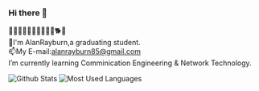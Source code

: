 ### Hi there 👋  
🐁🐂🐅🐇🐉🐍🐎🐐🐒🐓🐕🐖  
🤔I'm AlanRayburn,a graduating student.  
📫My E-mail:alanrayburn85@gmail.com   
I’m currently learning Comminication Engineering & Network Technology.  

![Github Stats](https://github-readme-stats.vercel.app/api?username=AlanRayburn&show_icons=true&theme=dark&count_private=true)
![Most Used Languages](https://github-readme-stats.vercel.app/api/top-langs/?username=AlanRayburn&theme=dark&layout=compact)


<!--
**AlanRayburn/AlanRayburn** is a ✨ _special_ ✨ repository because its `README.md` (this file) appears on your GitHub profile.
Here are some ideas to get you started:
- 🔭 I’m currently working on ...
- 🌱 I’m currently learning ...
- 👯 I’m looking to collaborate on ...
- 🤔 I’m looking for help with ...
- 💬 Ask me about ...
- 📫 How to reach me: ...
- 😄 Pronouns: ...
- ⚡ Fun fact: ...
🐁🐂🐅🐇🐉🐍🐎🐐🐒🐓🐕🐖
[![](https://data.jsdelivr.com/v1/package/gh/AlanRayburn/graph-bed/badge)](https://www.jsdelivr.com/package/gh/AlanRayburn/graph-bed)
-->
